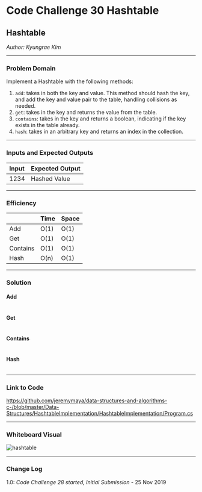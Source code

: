 # Code Challenge 30 Hashtable

## Hashtable
*Author: Kyungrae Kim*

---

### Problem Domain
Implement a Hashtable with the following methods:
1. `add`: takes in both the key and value. This method should hash the key, and add the key and value pair to the table, handling collisions as needed.
2. `get`: takes in the key and returns the value from the table.
3. `contains`: takes in the key and returns a boolean, indicating if the key exists in the table already.
4. `hash`: takes in an arbitrary key and returns an index in the collection.

---

### Inputs and Expected Outputs
| Input | Expected Output |
| :----------- |:----------- |
| 1234 | Hashed Value |

---

### Efficiency
| | Time | Space |
|:-- | :----------- | :----------- |
| Add | O(1) | O(1) |
| Get | O(1) | O(1) |
| Contains | O(1) | O(1) |
| Hash | O(n) | O(1) |

---

### Solution
#### Add
```C#

````
#### Get
```C#

```
#### Contains
```C#

```
#### Hash
```C#

```

---

### Link to Code
https://github.com/jeremymaya/data-structures-and-algorithms-c-/blob/master/Data-Structures/HashtableImplementation/HashtableImplementation/Program.cs

---

### Whiteboard Visual
![hashtable](https://github.com/jeremymaya/data-structures-and-algorithms-c-/blob/master/assets/hashtable.jpg)

---

### Change Log
1.0: *Code Challenge 28 started, Initial Submission* - 25 Nov 2019
